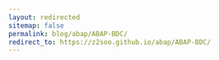 ```yaml
---
layout: redirected
sitemap: false
permalink: blog/abap/ABAP-BDC/
redirect_to: https://z2soo.github.io/abap/ABAP-BDC/
---
```

